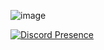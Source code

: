 ![image](https://c.tenor.com/kDkGTrLUIlMAAAAC/zoro-anime.gif)

[![Discord Presence](https://lanyard-profile-readme.vercel.app/api/871670225366552677)](https://discord.com/users/871670225366552677)

